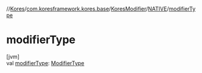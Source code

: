 //[Kores](../../../../index.md)/[com.koresframework.kores.base](../../index.md)/[KoresModifier](../index.md)/[NATIVE](index.md)/[modifierType](modifier-type.md)

# modifierType

[jvm]\
val [modifierType](modifier-type.md): [ModifierType](../../-modifier-type/index.md)

